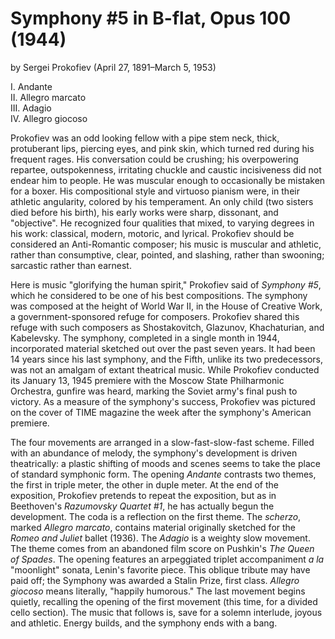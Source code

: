 # Symphony #5 in B-flat, Opus 100 (1944)
by Sergei Prokofiev (April 27, 1891&ndash;March 5, 1953) 

I. Andante  
II. Allegro marcato  
III. Adagio  
IV. Allegro giocoso  

Prokofiev was an odd looking fellow with a pipe stem neck, thick, protuberant lips, piercing eyes, and pink skin, which turned red during his frequent rages. His conversation could be crushing; his overpowering repartee, outspokenness, irritating chuckle and caustic incisiveness did not endear him to people. He was muscular enough to occasionally be mistaken for a boxer. His compositional style and virtuoso pianism were, in their athletic angularity, colored by his temperament. An only child (two sisters died before his birth), his early works were sharp, dissonant, and "objective". He recognized four qualities that mixed, to varying degrees in his work: classical, modern, motoric, and lyrical. Prokofiev should be considered an Anti-Romantic composer; his music is muscular and athletic, rather than consumptive, clear, pointed, and slashing, rather than swooning; sarcastic rather than earnest.

Here is music "glorifying the human spirit," Prokofiev said of *Symphony #5*, which he considered to be one of his best compositions. The symphony was composed at the height of World War II, in the House of Creative Work, a government-sponsored refuge for composers. Prokofiev shared this refuge with such composers as Shostakovitch, Glazunov, Khachaturian, and Kabelevsky. The symphony, completed in a single month in 1944, incorporated material sketched out over the past seven years. It had been 14 years since his last symphony, and the Fifth, unlike its two predecessors, was not an amalgam of extant theatrical music. While Prokofiev conducted its January 13, 1945 premiere with the Moscow State Philharmonic Orchestra, gunfire was heard, marking the Soviet army's final push to victory. As a measure of the symphony's success, Prokofiev was pictured on the cover of TIME magazine the week after the symphony's American premiere. 

The four movements are arranged in a slow-fast-slow-fast scheme. Filled with an abundance of melody, the symphony's development is driven theatrically: a plastic shifting of moods and scenes seems to take the place of standard symphonic form. The opening *Andante* contrasts two themes, the first in triple meter, the other in duple meter. At the end of the exposition, Prokofiev pretends to repeat the exposition, but as in Beethoven's *Razumovsky Quartet #1*, he has actually begun the development. The coda is a reflection on the first theme. The *scherzo*, marked *Allegro marcato*, contains material originally sketched for the *Romeo and Juliet* ballet (1936). The *Adagio* is a weighty slow movement. The theme comes from an abandoned film score on Pushkin's *The Queen of Spades*. The opening features an arpeggiated triplet accompaniment *a la* "moonlight" sonata, Lenin's favorite piece. This oblique tribute may have paid off; the Symphony was awarded a Stalin Prize, first class. *Allegro giocoso* means literally, "happily humorous." The last movement begins quietly, recalling the opening of the first movement (this time, for a divided cello section). The music that follows is, save for a solemn interlude, joyous and athletic. Energy builds, and the symphony ends with a bang. 


